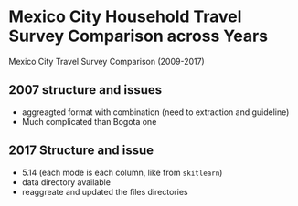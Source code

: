 # Mexico City Household Travel Survey Comparison across Years

Mexico City Travel Survey Comparison (2009-2017)


## 2007 structure and issues
- aggreagted format with combination (need to extraction and guideline)
- Much complicated than Bogota one

## 2017 Structure and issue
- 5.14 (each mode is each column, like from `skitlearn`)
- data directory available
- reaggreate and updated the files directories
